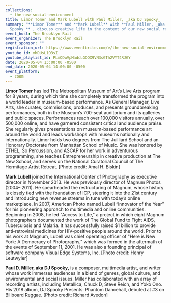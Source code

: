 ```yaml
---
collections:
  - the-new-social-environment
title: Limor Tomer and Mark Lubell with Paul Miller, _aka DJ Spooky_
summary: "**Limor Tomer** and **Mark Lubell** with **Paul Miller, _aka DJ
  Spooky_** , discuss creative life in the context of our new social reality."
event_host: The Brooklyn Rail
event_organizer: The Brooklyn Rail
event_sponsor: ""
registration_url: https://www.eventbrite.com/e/the-new-social-environment-35-limor-tomer-and-mark-lubell-tickets-103547760138
youtube_id: xhDUsL1O3sI
youtube_playlist_id: PLmQDwVpMadcLGDOX9VN3sGTh2VYT4RJGY
date: 2020-05-04 13:00:00 -0500
end_date: 2020-05-04 14:00:00 -0500
event_platform:
  - zoom
---
```

**Limor Tomer** has led The Metropolitan Museum of Art’s Live Arts program for 8 years, during which time she completely transformed the program into a world leader in museum-based performance. As General Manager, Live Arts, she curates, commissions, produces, and presents groundbreaking performances, both in the Museum’s 700-seat auditorium and its galleries and public spaces. Performances reach over 100,000 visitors annually, over 500,000 online, and have garnered consistent critical and audience praise. She regularly gives presentations on museum-based performance art around the world and leads workshops with museums nationally and internationally. Limor holds two degrees from The Juilliard School and an Honorary Doctorate from Manhattan School of Music. She was honored by ETHEL, So Percussion, and ASCAP for her work in adventurous programming, she teaches Entrepreneurship in creative production at The New School, and serves on the National Curatorial Council of The Hermitage Artist Retreat. [Photo credit: Amal H. Biskin]


**Mark Lubell** joined the International Center of Photography as executive director in November 2013. He was previously director of Magnum Photos (2004– 2011). He spearheaded the restructuring of Magnum, whose history is closely tied with the foundation of ICP, steering it into the 21st century and introducing new revenue streams in tune with today’s online marketplace. In 2007, American Photo named Lubell “Innovator of the Year” for his pioneering approach to multimedia and online communities. Beginning in 2008, he led "Access to Life," a project in which eight Magnum photographers documented the work of The Global Fund to Fight AIDS, Tuberculosis and Malaria. It has successfully raised $1 billion to provide anti-retroviral medicines for HIV-positive people around the world. Prior to his work at Magnum, Lubell was chief operating officer of "Here is New York: A Democracy of Photographs," which was formed in the aftermath of the events of September 11, 2001. He was also a founding principal of software company Visual Edge Systems, Inc. [Photo credit: Henry Leutwyler]

**Paul D. Miller, aka DJ Spooky,** is a composer, multimedia artist, and writer whose work immerses audiences in a blend of genres, global culture, and environmental and social issues. Miller has collaborated with an array of recording artists, including Metallica, Chuck D, Steve Reich, and Yoko Ono. His 2018 album, DJ Spooky Presents: Phantom Dancehall, debuted at #3 on Billboard Reggae. [Photo credit: Richard Avedon]